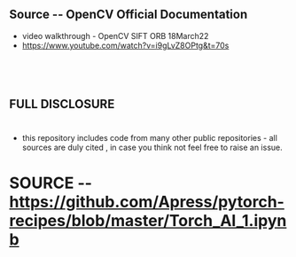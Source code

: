 
## Source -- OpenCV Official Documentation 
- video walkthrough - OpenCV SIFT ORB 18March22
- https://www.youtube.com/watch?v=i9gLvZ8OPtg&t=70s

#
<br/>

## FULL DISCLOSURE 
#

- this repository includes code from many other public repositories - all sources are duly cited , in case you think not feel free to raise an issue. 

# SOURCE -- https://github.com/Apress/pytorch-recipes/blob/master/Torch_AI_1.ipynb


<br/>
